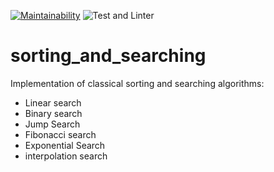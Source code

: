 [![Maintainability](https://api.codeclimate.com/v1/badges/819fe1aa42985a7b2dc5/maintainability)](https://codeclimate.com/github/dosart/sorting_and_searching)
![Test and Linter](https://github.com/dosart/sorting_and_searching/actions/workflows/Tests_and_linter.yml/badge.svg)

# sorting_and_searching

Implementation of classical sorting and searching algorithms:

- Linear search
- Binary search
- Jump Search
- Fibonacci search
- Exponential Search
- interpolation search
